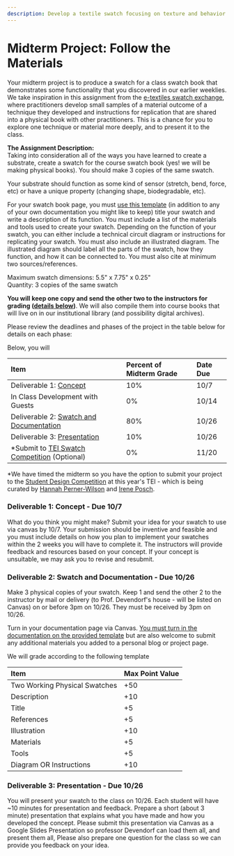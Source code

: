 ```yaml
---
description: Develop a textile swatch focusing on texture and behavior.
---
```


# Midterm Project: Follow the Materials

Your midterm project is to produce a swatch for a class swatch book that demonstrates some functionality that you discovered in our earlier weeklies. We take inspiration in this assignment from the [e-textiles swatch exchange](http://etextile-summercamp.org/2013/?cat=12), where practitioners develop small samples of a material outcome of a technique they developed and instructions for replication that are shared into a physical book with other practitioners. This is a chance for you to explore one technique or material more deeply, and to present it to the class.

**The Assignment Description:**   
Taking into consideration all of the ways you have learned to create a substrate, create a swatch for the course swatch book \(yes! we will be making physical books\). You should make 3 copies of the same swatch. 

Your substrate should function as some kind of sensor \(stretch, bend, force, etc\) or have a unique property \(changing shape, biodegradable, etc\). 

For your swatch book page, you must [use this template](../templates/assignment-tempate.md)  \(in addition to any of your own documentation you might like to keep\) title your swatch and write a description of its function. You must include a list of the materials and tools used to create your swatch. Depending on the function of your swatch, you can either include a technical circuit diagram or instructions for replicating your swatch. You must also include an illustrated diagram. The illustrated diagram should label all the parts of the swatch, how they function, and how it can be connected to. You must also cite at minimum two sources/references. 

Maximum swatch dimensions: 5.5" x 7.75" x 0.25"  
Quantity: 3 copies of the same swatch  
  
**You will keep one copy and send the other two to the instructors for grading \(**[**details below**]()**\)**. We will also compile them into course books that will live on in our institutional library \(and possibility digital archives\).  

Please review the deadlines and phases of the project in the table below for details on each phase: 

Below, you will 

| **Item** | Percent of Midterm Grade | Date Due |
| :--- | :--- | :--- |
| Deliverable 1: [Concept](midterm-project-follow-the-materials.md#deliverable-1-concept-due-10-7) | 10% | 10/7 |
| In Class Development with Guests | 0% | 10/14 |
| Deliverable 2: [Swatch and Documentation](midterm-project-follow-the-materials.md#deliverable-2-swatch-and-documentation-due-10-26) | 80% | 10/26 |
| Deliverable 3: [Presentation](midterm-project-follow-the-materials.md#deliverable-2-swatch-and-documentation-due-10-26) | 10% | 10/26 |
| \*Submit to [TEI Swatch Competition](https://tei.acm.org/2021/participate/student-design-challenge/) \(Optional\) | 0% | 11/20 |

\*We have timed the midterm so you have the option to submit your project to the [Student Design Competition](https://tei.acm.org/2021/participate/student-design-challenge/)  at this year's TEI - which is being curated by [Hannah Perner-Wilson](https://www.plusea.at/?page_id=1605) and [Irene Posch](http://www.ireneposch.net/).  

### Deliverable 1: Concept - Due 10/7

What do you think you might make? Submit your idea for your swatch to use via canvas by 10/7. Your submission should be inventive and feasible and you must include details on how you plan to implement your swatches within the 2 weeks you will have to complete it. The instructors will provide feedback and resources based on your concept. If your concept is unsuitable, we may ask you to revise and resubmit. 

### Deliverable 2: Swatch and Documentation - Due 10/26

Make 3 physical copies of your swatch. Keep 1 and send the other 2 to the instructor by mail or delivery \(to Prof. Devendorf's house - will be listed on Canvas\) on or before 3pm on 10/26. They must be received by 3pm on 10/26.

Turn in your documentation page via Canvas. [You must turn in the documentation on the provided template](../templates/assignment-tempate.md) but are also welcome to submit any additional materials you added to a personal blog or project page. 

We will grade according to the following template

| **Item** | Max Point Value |
| :--- | :--- |
| Two Working Physical Swatches | +50 |
| Description | +10 |
| Title | +5 |
| References | +5 |
| Illustration | +10 |
| Materials | +5 |
| Tools | +5 |
| Diagram OR Instructions | +10 |

### Deliverable 3: Presentation - Due 10/26

You will present your swatch to the class on 10/26. Each student will have ~10 minutes for presentation and feedback. Prepare a short \(about 3 minute\) presentation that explains what you have made and how you developed the concept. Please submit this presentation via Canvas as a Google Slides Presentation so professor Devendorf can load them all, and present them all,  Please also prepare one question for the class so we can provide you feedback on your idea. 



